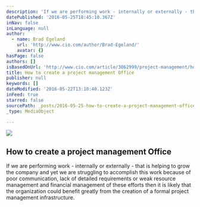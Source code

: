 ```yaml
---
description: 'If we are performing work - internally or externally - that is helping to grow the company and yet we are struggling to accomplish this work because of poor communication, lack of detailed requirements or weak resource management and financial management of these efforts then it is likely that the organization could benefit greatly from the creation of a formal project management infrastructure.'
datePublished: '2016-05-25T18:45:10.367Z'
inNav: false
inLanguage: null
author:
  - name: Brad Egeland
    url: 'http://www.cio.com/author/Brad-Egeland/'
    avatar: {}
hasPage: false
authors: []
isBasedOnUrl: 'http://www.cio.com/article/3062999/project-management/how-to-create-a-project-management-infrastructure-from-the-ground-up.html'
title: How to create a project management Office
publisher: null
keywords: []
dateModified: '2016-05-22T13:10:40.123Z'
inFeed: true
starred: false
sourcePath: _posts/2016-05-25-how-to-create-a-project-management-office.md
_type: MediaObject

---
```

<article style=""><img src="https://s3-us-west-2.amazonaws.com/the-grid-img/p/f002e491195294c5f42756866ef292d4fdf78edb.png" /><h1>How to create a project management Office</h1><p>If we are performing work - internally or externally - that is helping to grow the company and yet we are struggling to accomplish this work because of poor communication, lack of detailed requirements or weak resource management and financial management of these efforts then it is likely that the organization could benefit greatly from the creation of a formal project management infrastructure.</p></article>